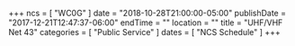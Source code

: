 +++
ncs = [ "WC0G" ]
date = "2018-10-28T21:00:00-05:00"
publishDate = "2017-12-21T12:47:37-06:00"
endTime = ""
location = ""
title = "UHF/VHF Net 43"
categories = [ "Public Service" ]
dates = [ "NCS Schedule" ]
+++
